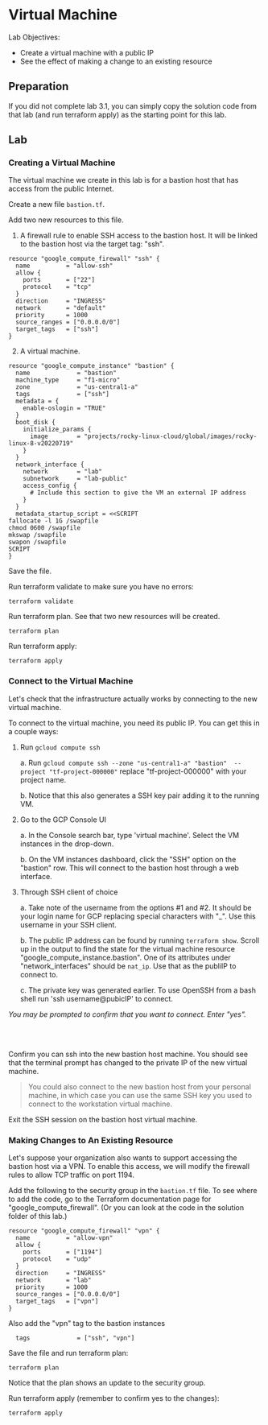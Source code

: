 # Virtual Machine

Lab Objectives:
- Create a virtual machine with a public IP
- See the effect of making a change to an existing resource

## Preparation

If you did not complete lab 3.1, you can simply copy the solution code from that lab (and run terraform apply) as the starting point for this lab.

## Lab

### Creating a Virtual Machine

The virtual machine we create in this lab is for a bastion host that has access from the public Internet.

Create a new file `bastion.tf`.

Add two new resources to this file.

1. A firewall rule to enable SSH access to the bastion host.  It will be linked to the bastion host via the target tag: "ssh".
```
resource "google_compute_firewall" "ssh" {
  name          = "allow-ssh"
  allow {
    ports       = ["22"]
    protocol    = "tcp"
  }
  direction     = "INGRESS"
  network       = "default"
  priority      = 1000
  source_ranges = ["0.0.0.0/0"]
  target_tags   = ["ssh"]
}
```

2. A virtual machine.
```
resource "google_compute_instance" "bastion" {
  name             = "bastion"
  machine_type     = "f1-micro"
  zone             = "us-central1-a"
  tags             = ["ssh"]
  metadata = {
    enable-oslogin = "TRUE"
  }
  boot_disk {
    initialize_params {
      image        = "projects/rocky-linux-cloud/global/images/rocky-linux-8-v20220719"
    }
  }
  network_interface {
    network        = "lab"
    subnetwork     = "lab-public"
    access_config {
      # Include this section to give the VM an external IP address
    }
  }
  metadata_startup_script = <<SCRIPT
fallocate -l 1G /swapfile
chmod 0600 /swapfile
mkswap /swapfile
swapon /swapfile
SCRIPT
}
```
Save the file.

Run terraform validate to make sure you have no errors:
```
terraform validate
```

Run terraform plan.  See that two new resources will be created.
```
terraform plan
```

Run terraform apply:
```
terraform apply
```

### Connect to the Virtual Machine

Let's check that the infrastructure actually works by connecting to the new virtual machine.

To connect to the virtual machine, you need its public IP.  You can get this in a couple ways:

1. Run `gcloud compute ssh`

    a. Run `gcloud compute ssh --zone "us-central1-a" "bastion"  --project "tf-project-000000"` replace "tf-project-000000" with your project name.

    b. Notice that this also generates a SSH key pair adding it to the running VM.

2. Go to the GCP Console UI

    a. In the Console search bar, type 'virtual machine'.  Select the VM instances in the drop-down.  

    b. On the VM instances dashboard, click the "SSH" option on the "bastion" row.  This will connect to the bastion host through a web interface.

3. Through SSH client of choice

    a. Take note of the username from the options #1 and #2.  It should be your login name for GCP replacing special characters with "_".  Use this username in your SSH client.

    b. The public IP address can be found by running `terraform show`. Scroll up in the output to find the state for the virtual machine resource "google_compute_instance.bastion".  One of its attributes under "network_interfaces" should be `nat_ip`. Use that as the publiIP to connect to.

    c. The private key was generated earlier.  To use OpenSSH from a bash shell run 'ssh username@pubicIP' to connect.

*You may be prompted to confirm that you want to connect. Enter "yes".*

<br /><br />

Confirm you can ssh into the new bastion host machine.  You should see that the terminal prompt has changed to the private IP of the new virtual machine.

> You could also connect to the new bastion host from your personal machine, in which case you can use the same SSH key you used to connect to the workstation virtual machine.

Exit the SSH session on the bastion host virtual machine.

### Making Changes to An Existing Resource

Let's suppose your organization also wants to support accessing the bastion host via a VPN.  To enable this access, we will modify the firewall rules to allow TCP traffic on port 1194.

Add the following to the security group in the `bastion.tf` file.  To see where to add the code, go to the Terraform documentation page for "google_compute_firewall". (Or you can look at the code in the solution folder of this lab.)

```
resource "google_compute_firewall" "vpn" {
  name          = "allow-vpn"
  allow {
    ports       = ["1194"]
    protocol    = "udp"
  }
  direction     = "INGRESS"
  network       = "lab"
  priority      = 1000
  source_ranges = ["0.0.0.0/0"]
  target_tags   = ["vpn"]
}
```

Also add the "vpn" tag to the bastion instances

```
  tags             = ["ssh", "vpn"]
```

Save the file and run terraform plan:
```
terraform plan
```

Notice that the plan shows an update to the security group.

Run terraform apply (remember to confirm yes to the changes):

```
terraform apply
```
